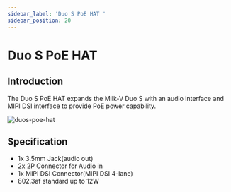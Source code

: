 ```yaml
---
sidebar_label: 'Duo S PoE HAT '
sidebar_position: 20
---
```

# Duo S PoE HAT
## Introduction

The Duo S PoE HAT expands the Milk-V Duo S with an audio interface and MIPI DSI interface to provide PoE power capability. 

![duos-poe-hat](/docs/duo/duos/duos-poe-hat-overview.webp)

## Specification

- 1x 3.5mm Jack(audio out)
- 2x 2P Connector for Audio in
- 1x MIPI DSI Connector(MIPI DSI 4-lane)
- 802.3af standard up to 12W

